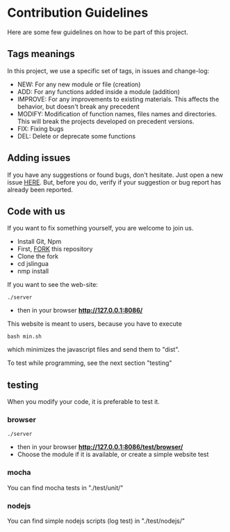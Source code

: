 # Contribution Guidelines

Here are some few guidelines on how to be part of this project.

## Tags meanings

In this project, we use a specific set of tags, in issues and change-log:
* NEW: For any new module or file (creation)
* ADD: For any functions added inside a module (addition)
* IMPROVE: For any improvements to existing materials.
This affects the behavior, but doesn't break any precedent
* MODIFY: Modification of function names, files names and directories.
This will break the projects developed on precedent versions.
* FIX: Fixing bugs
* DEL: Delete or deprecate some functions

## Adding issues

If you have any suggestions or found bugs, don't hesitate.
Just open a new issue [HERE](https://github.com/kariminf/jslingua/issues/).
But, before you do, verify if your suggestion or bug report has already been reported.

## Code with us

If you want to fix something yourself, you are welcome to join us.

* Install Git, Npm
* First, [FORK](https://github.com/kariminf/jslingua/fork) this repository
* Clone the fork
* cd jslingua
* nmp install

If you want to see the web-site:
```
./server
```
* then in your browser **http://127.0.0.1:8086/**

This website is meant to users, because you have to execute
```
bash min.sh
```
which minimizes the javascript files and send them to "dist".


To test while programming, see the next section "testing"

## testing

When you modify your code, it is preferable to test it.

### browser
```
./server
```
* then in your browser **http://127.0.0.1:8086/test/browser/**
* Choose the module if it is available, or create a simple website test

### mocha

You can find mocha tests in "./test/unit/"

### nodejs

You can find simple nodejs scripts (log test) in "./test/nodejs/"
